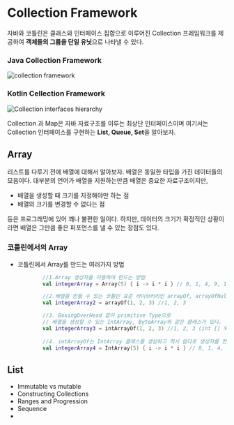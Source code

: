 # Collection Framework

자바와 코틀린은 클래스와 인터페이스 집합으로 이루어진 Collection 프레임워크를 제공하여 **객체들의 그륩을 단일 유닛**으로 나타낼 수 있다.



### Java Collection Framework

![collection framework](https://www.sitesbay.com/collection-framework/images/collection-framework-hierarchy.png)



### Kotlin Cellection Framework

![Collection interfaces hierarchy](https://kotlinlang.org/assets/images/reference/collections-overview/collections-diagram.png)



Collection 과 Map은 자바 자료구조를 이루는 최상단 인터페이스이며 여기서는 Collection 인터페이스를 구현하는 **List, Queue, Set**을 알아보자. 

## Array

리스트를 다루기 전에 배열에 대해서 알아보자. 배열은 동일한 타입을 가진 데이터들의 모음이다. 대부분의 언어가 배열을 지원하는만큼 배열은 중요한 자료구조이지만, 

- 배열을 생성할 때 크기를 지정해야만 하는 점
- 배열의 크기를 변경할 수 없다는 점

등은 프로그래밍에 있어 꽤나 불편한 일이다. 하지만, 데이터의 크기가 확정적인 상황이라면 배열은 그만큼 좋은 퍼포먼스를 낼 수 있는 장점도 있다. 

### 코틀린에서의 Array

- 코틀린에서 Array를 만드는 여러가지 방법

  ```kotlin
          //1.Array 생성자를 이용하여 만드는 방법
          val integerArray = Array(5) { i -> i * i } // 0, 1, 4, 9, 16
  
          //2.배열을 만들 수 있는 코틀린 표준 라이브러리인 arrayOf, arrayOfNulls, emptyArray
          val integerArray2 = arrayOf(1, 2, 3) //1, 2, 3
  
          //3. BoxingOverHead 없이 primitive Type으로
          // 배열을 생성할 수 있는 IntArray, ByteArray와 같은 클래스가 있다. 
          val integerArray3 = intArrayOf(1, 2, 3) //1, 2, 3 (int [] 와 같다.)
          
          //4. intArrayOf는 IntArray 클래스를 생성하고 역시 람다로 생성자를 전달할 수 있음
          val integerArray4 = IntArray(5) { i -> i * i } // 0, 1, 4, 9, 16
  ```

## List 

- Immutable vs mutable
- Constructing Collections
- Ranges and Progression
- Sequence
- 

